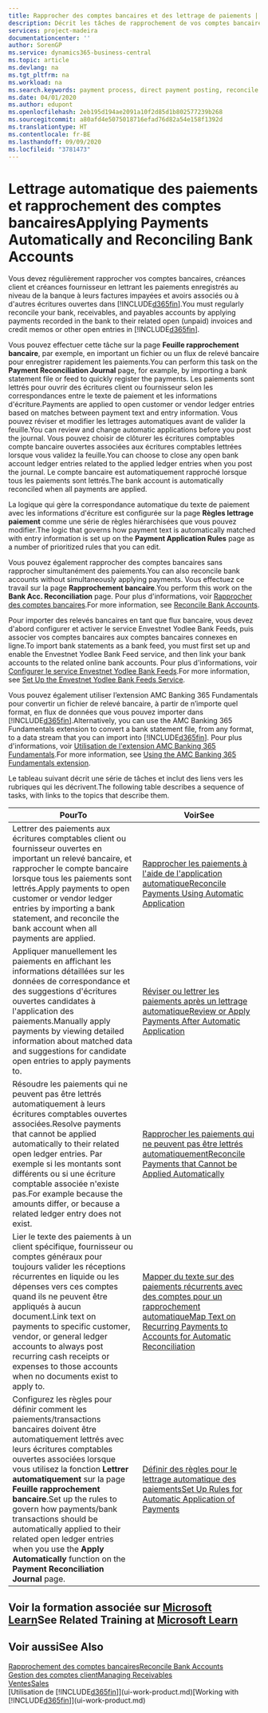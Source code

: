 ```yaml
---
title: Rapprocher des comptes bancaires et des lettrage de paiements | Microsoft Docs
description: Décrit les tâches de rapprochement de vos comptes bancaires, client, et fournisseur, valider des règlements ou des frais, et lettrer des paiements automatiquement.
services: project-madeira
documentationcenter: ''
author: SorenGP
ms.service: dynamics365-business-central
ms.topic: article
ms.devlang: na
ms.tgt_pltfrm: na
ms.workload: na
ms.search.keywords: payment process, direct payment posting, reconcile payment, expenses, cash receipts
ms.date: 04/01/2020
ms.author: edupont
ms.openlocfilehash: 2eb195d194ae2091a10f2d85d1b802577239b268
ms.sourcegitcommit: a80afd4e5075018716efad76d82a54e158f1392d
ms.translationtype: HT
ms.contentlocale: fr-BE
ms.lasthandoff: 09/09/2020
ms.locfileid: "3781473"
---
```

# <a name="applying-payments-automatically-and-reconciling-bank-accounts"></a><span data-ttu-id="02729-103">Lettrage automatique des paiements et rapprochement des comptes bancaires</span><span class="sxs-lookup"><span data-stu-id="02729-103">Applying Payments Automatically and Reconciling Bank Accounts</span></span>
<span data-ttu-id="02729-104">Vous devez régulièrement rapprocher vos comptes bancaires, créances client et créances fournisseur en lettrant les paiements enregistrés au niveau de la banque à leurs factures impayées et avoirs associés ou à d'autres écritures ouvertes dans [!INCLUDE[d365fin](includes/d365fin_md.md)].</span><span class="sxs-lookup"><span data-stu-id="02729-104">You must regularly reconcile your bank, receivables, and payables accounts by applying payments recorded in the bank to their related open (unpaid) invoices and credit memos or other open entries in [!INCLUDE[d365fin](includes/d365fin_md.md)].</span></span>  

<span data-ttu-id="02729-105">Vous pouvez effectuer cette tâche sur la page **Feuille rapprochement bancaire**, par exemple, en important un fichier ou un flux de relevé bancaire pour enregistrer rapidement les paiements.</span><span class="sxs-lookup"><span data-stu-id="02729-105">You can perform this task on the **Payment Reconciliation Journal** page, for example, by importing a bank statement file or feed to quickly register the payments.</span></span> <span data-ttu-id="02729-106">Les paiements sont lettrés pour ouvrir des écritures client ou fournisseur selon les correspondances entre le texte de paiement et les informations d'écriture.</span><span class="sxs-lookup"><span data-stu-id="02729-106">Payments are applied to open customer or vendor ledger entries based on matches between payment text and entry information.</span></span> <span data-ttu-id="02729-107">Vous pouvez réviser et modifier les lettrages automatiques avant de valider la feuille.</span><span class="sxs-lookup"><span data-stu-id="02729-107">You can review and change automatic applications before you post the journal.</span></span> <span data-ttu-id="02729-108">Vous pouvez choisir de clôturer les écritures comptables compte bancaire ouvertes associées aux écritures comptables lettrées lorsque vous validez la feuille.</span><span class="sxs-lookup"><span data-stu-id="02729-108">You can choose to close any open bank account ledger entries related to the applied ledger entries when you post the journal.</span></span> <span data-ttu-id="02729-109">Le compte bancaire est automatiquement rapproché lorsque tous les paiements sont lettrés.</span><span class="sxs-lookup"><span data-stu-id="02729-109">The bank account is automatically reconciled when all payments are applied.</span></span>

<span data-ttu-id="02729-110">La logique qui gère la correspondance automatique du texte de paiement avec les informations d'écriture est configurée sur la page **Règles lettrage paiement** comme une série de règles hiérarchisées que vous pouvez modifier.</span><span class="sxs-lookup"><span data-stu-id="02729-110">The logic that governs how payment text is automatically matched with entry information is set up on the **Payment Application Rules** page as a number of prioritized rules that you can edit.</span></span>

<span data-ttu-id="02729-111">Vous pouvez également rapprocher des comptes bancaires sans rapprocher simultanément des paiements.</span><span class="sxs-lookup"><span data-stu-id="02729-111">You can also reconcile bank accounts without simultaneously applying payments.</span></span> <span data-ttu-id="02729-112">Vous effectuez ce travail sur la page **Rapprochement bancaire**.</span><span class="sxs-lookup"><span data-stu-id="02729-112">You perform this work on the **Bank Acc. Reconciliation** page.</span></span> <span data-ttu-id="02729-113">Pour plus d'informations, voir [Rapprocher des comptes bancaires](bank-how-reconcile-bank-accounts-separately.md).</span><span class="sxs-lookup"><span data-stu-id="02729-113">For more information, see [Reconcile Bank Accounts](bank-how-reconcile-bank-accounts-separately.md).</span></span>   

<span data-ttu-id="02729-114">Pour importer des relevés bancaires en tant que flux bancaire, vous devez d'abord configurer et activer le service Envestnet Yodlee Bank Feeds, puis associer vos comptes bancaires aux comptes bancaires connexes en ligne.</span><span class="sxs-lookup"><span data-stu-id="02729-114">To import bank statements as a bank feed, you must first set up and enable the Envestnet Yodlee Bank Feed service, and then link your bank accounts to the related online bank accounts.</span></span> <span data-ttu-id="02729-115">Pour plus d'informations, voir [Configurer le service Envestnet Yodlee Bank Feeds](bank-how-setup-bank-statement-service.md).</span><span class="sxs-lookup"><span data-stu-id="02729-115">For more information, see [Set Up the Envestnet Yodlee Bank Feeds Service](bank-how-setup-bank-statement-service.md).</span></span>  

<span data-ttu-id="02729-116">Vous pouvez également utiliser l’extension AMC Banking 365 Fundamentals pour convertir un fichier de relevé bancaire, à partir de n’importe quel format, en flux de données que vous pouvez importer dans [!INCLUDE[d365fin](includes/d365fin_md.md)].</span><span class="sxs-lookup"><span data-stu-id="02729-116">Alternatively, you can use the AMC Banking 365 Fundamentals extension to convert a bank statement file, from any format, to a data stream that you can import into [!INCLUDE[d365fin](includes/d365fin_md.md)].</span></span> <span data-ttu-id="02729-117">Pour plus d'informations, voir [Utilisation de l'extension AMC Banking 365 Fundamentals](ui-extensions-amc-banking.md).</span><span class="sxs-lookup"><span data-stu-id="02729-117">For more information, see [Using the AMC Banking 365 Fundamentals extension](ui-extensions-amc-banking.md).</span></span>  

<span data-ttu-id="02729-118">Le tableau suivant décrit une série de tâches et inclut des liens vers les rubriques qui les décrivent.</span><span class="sxs-lookup"><span data-stu-id="02729-118">The following table describes a sequence of tasks, with links to the topics that describe them.</span></span>  

| <span data-ttu-id="02729-119">Pour</span><span class="sxs-lookup"><span data-stu-id="02729-119">To</span></span> | <span data-ttu-id="02729-120">Voir</span><span class="sxs-lookup"><span data-stu-id="02729-120">See</span></span> |
| --- | --- |
| <span data-ttu-id="02729-121">Lettrer des paiements aux écritures comptables client ou fournisseur ouvertes en important un relevé bancaire, et rapprocher le compte bancaire lorsque tous les paiements sont lettrés.</span><span class="sxs-lookup"><span data-stu-id="02729-121">Apply payments to open customer or vendor ledger entries by importing a bank statement, and reconcile the bank account when all payments are applied.</span></span> |[<span data-ttu-id="02729-122">Rapprocher les paiements à l'aide de l'application automatique</span><span class="sxs-lookup"><span data-stu-id="02729-122">Reconcile Payments Using Automatic Application</span></span>](receivables-how-reconcile-payments-auto-application.md) |
| <span data-ttu-id="02729-123">Appliquer manuellement les paiements en affichant les informations détaillées sur les données de correspondance et des suggestions d'écritures ouvertes candidates à l'application des paiements.</span><span class="sxs-lookup"><span data-stu-id="02729-123">Manually apply payments by viewing detailed information about matched data and suggestions for candidate open entries to apply payments to.</span></span> |[<span data-ttu-id="02729-124">Réviser ou lettrer les paiements après un lettrage automatique</span><span class="sxs-lookup"><span data-stu-id="02729-124">Review or Apply Payments After Automatic Application</span></span>](receivables-how-review-apply-payments-auto-application.md) |
| <span data-ttu-id="02729-125">Résoudre les paiements qui ne peuvent pas être lettrés automatiquement à leurs écritures comptables ouvertes associées.</span><span class="sxs-lookup"><span data-stu-id="02729-125">Resolve payments that cannot be applied automatically to their related open ledger entries.</span></span> <span data-ttu-id="02729-126">Par exemple si les montants sont différents ou si une écriture comptable associée n'existe pas.</span><span class="sxs-lookup"><span data-stu-id="02729-126">For example because the amounts differ, or because a related ledger entry does not exist.</span></span> |[<span data-ttu-id="02729-127">Rapprocher les paiements qui ne peuvent pas être lettrés automatiquement</span><span class="sxs-lookup"><span data-stu-id="02729-127">Reconcile Payments that Cannot be Applied Automatically</span></span>](receivables-how-reconcile-payments-cannot-apply-auto.md) |
| <span data-ttu-id="02729-128">Lier le texte des paiements à un client spécifique, fournisseur ou comptes généraux pour toujours valider les réceptions récurrentes en liquide ou les dépenses vers ces comptes quand ils ne peuvent être appliqués à aucun document.</span><span class="sxs-lookup"><span data-stu-id="02729-128">Link text on payments to specific customer, vendor, or general ledger accounts to always post recurring cash receipts or expenses to those accounts when no documents exist to apply to.</span></span> |[<span data-ttu-id="02729-129">Mapper du texte sur des paiements récurrents avec des comptes pour un rapprochement automatique</span><span class="sxs-lookup"><span data-stu-id="02729-129">Map Text on Recurring Payments to Accounts for Automatic Reconciliation</span></span>](receivables-how-map-text-recurring-payments-accounts-auto-reconcilliation.md) |
|<span data-ttu-id="02729-130">Configurez les règles pour définir comment les paiements/transactions bancaires doivent être automatiquement lettrés avec leurs écritures comptables ouvertes associées lorsque vous utilisez la fonction **Lettrer automatiquement** sur la page **Feuille rapprochement bancaire**.</span><span class="sxs-lookup"><span data-stu-id="02729-130">Set up the rules to govern how payments/bank transactions should be automatically applied to their related open ledger entries when you use the **Apply Automatically** function on the **Payment Reconciliation Journal** page.</span></span>|[<span data-ttu-id="02729-131">Définir des règles pour le lettrage automatique des paiements</span><span class="sxs-lookup"><span data-stu-id="02729-131">Set Up Rules for Automatic Application of Payments</span></span>](receivables-how-set-up-payment-application-rules.md)|

## <a name="see-related-training-at-microsoft-learn"></a><span data-ttu-id="02729-132">Voir la formation associée sur [Microsoft Learn](/learn/modules/use-journals-dynamics-365-business-central/index)</span><span class="sxs-lookup"><span data-stu-id="02729-132">See Related Training at [Microsoft Learn](/learn/modules/use-journals-dynamics-365-business-central/index)</span></span>

## <a name="see-also"></a><span data-ttu-id="02729-133">Voir aussi</span><span class="sxs-lookup"><span data-stu-id="02729-133">See Also</span></span>
[<span data-ttu-id="02729-134">Rapprochement des comptes bancaires</span><span class="sxs-lookup"><span data-stu-id="02729-134">Reconcile Bank Accounts</span></span>](bank-how-reconcile-bank-accounts-separately.md)  
[<span data-ttu-id="02729-135">Gestion des comptes client</span><span class="sxs-lookup"><span data-stu-id="02729-135">Managing Receivables</span></span>](receivables-manage-receivables.md)  
[<span data-ttu-id="02729-136">Ventes</span><span class="sxs-lookup"><span data-stu-id="02729-136">Sales</span></span>](sales-manage-sales.md)  
<span data-ttu-id="02729-137">[Utilisation de [!INCLUDE[d365fin](includes/d365fin_md.md)]](ui-work-product.md)</span><span class="sxs-lookup"><span data-stu-id="02729-137">[Working with [!INCLUDE[d365fin](includes/d365fin_md.md)]](ui-work-product.md)</span></span>
